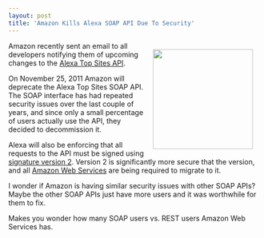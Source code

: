 ```yaml
---
layout: post
title: 'Amazon Kills Alexa SOAP API Due To Security'
---
```

<a href="http://aws.amazon.com/awis/" target="_blank"><img style="padding: 15px;" src="http://kinlane-productions.s3.amazonaws.com/amazon/alexa-logo.gif" alt="" width="200" align="right" /></a>Amazon recently sent an email to all developers notifying them of upcoming changes to the <a title="Alexa Top Sites API" href="http://docs.amazonwebservices.com/AlexaTopSites/latest/">Alexa Top Sites API</a>.<p></p>
On November 25, 2011 Amazon will deprecate the Alexa Top Sites SOAP API. The SOAP interface has had repeated security issues over the last couple of years, and since only a small percentage of users actually use the API, they decided to decommission it.<p></p>
Alexa will also be enforcing that all requests to the API must be signed using <a title="signature version 2" href="http://docs.amazonwebservices.com/AlexaTopSites/latest/CalculatingSignatures.html">signature version 2</a>.  Version 2 is significantly more secure that the version, and all <a title="Amazon Web Services" href="http://aws.amazon.com/">Amazon Web Services</a> are being required to migrate to it.<p></p>
I wonder if Amazon is having similar security issues with other SOAP APIs?   Maybe the other SOAP APIs just have more users and it was worthwhile for them to fix.<p></p>
Makes you wonder how many SOAP users vs. REST users Amazon Web Services has.
